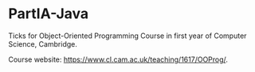 # PartIA-Java
Ticks for Object-Oriented Programming Course in first year of Computer Science, Cambridge.

Course website: https://www.cl.cam.ac.uk/teaching/1617/OOProg/.
